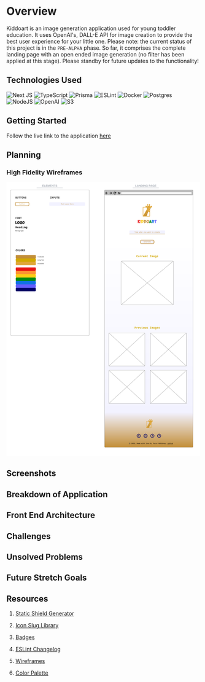 # Overview

Kiddoart is an image generation application used for young toddler education. It uses OpenAI's, DALL-E API for image creation to provide the best user experience for your little one. Please note: the current status of this project is in the `PRE-ALPHA` phase. So far, it comprises the complete landing page with an open ended image generation (no filter has been applied at this stage). Please standby for future updates to the functionality!

## Technologies Used

![Next JS](https://img.shields.io/badge/Next-black?style=for-the-badge&logo=next.js&logoColor=white)
![TypeScript](https://img.shields.io/badge/typescript-%23007ACC.svg?style=for-the-badge&logo=typescript&logoColor=white)
![Prisma](https://img.shields.io/badge/Prisma-3982CE?style=for-the-badge&logo=Prisma&logoColor=white)
![ESLint](https://img.shields.io/badge/ESLint-4B3263?style=for-the-badge&logo=eslint&logoColor=white)
![Docker](https://img.shields.io/badge/docker-%230db7ed.svg?style=for-the-badge&logo=docker&logoColor=white)
![Postgres](https://img.shields.io/badge/postgres-%23316192.svg?style=for-the-badge&logo=postgresql&logoColor=white)
![NodeJS](https://img.shields.io/badge/node.js-6DA55F?style=for-the-badge&logo=node.js&logoColor=white)
![OpenAI](https://img.shields.io/badge/DALLE-e?style=for-the-badge&logo=openai&logoColor=gray&label=OpenAI&labelColor=%23bfbfbf&color=%23bfbfbf&link=openai.com)
![S3](https://img.shields.io/badge/AWS-e?style=for-the-badge&logo=amazons3&logoColor=white&label=S3&labelColor=%2347A14A&color=%2347A14A&link=https%3A%2F%2Faws.amazon.com%2Fs3%2F)

## Getting Started

Follow the live link to the application [here](https://kiddoart.vercel.app/)

## Planning

### High Fidelity Wireframes

![Wireframing](public/images/Kiddoart.png)

## Screenshots

## Breakdown of Application

## Front End Architecture

## Challenges

## Unsolved Problems

## Future Stretch Goals

## Resources

1.  [Static Shield Generator](https://shields.io/badges/static-badge)

2.  [Icon Slug Library](https://github.com/simple-icons/simple-icons/blob/master/slugs.md)

3.  [Badges](https://ileriayo.github.io/markdown-badges/#markdown-badges)

4.  [ESLint Changelog](https://github.com/conventional-changelog/commitlint)

5.  [Wireframes](https://lucid.app/lucidchart/0d1b57af-04a3-43fa-8717-03812278a9fb/edit?viewport_loc=-234%2C-934%2C3336%2C3558%2C0_0&invitationId=inv_4f9a9ecd-5788-4f28-99b5-6992b22aa47f)

6.  [Color Palette](https://coolors.co/668586-82aeb1-57ad5a-a7acd9-9e8fb2)
